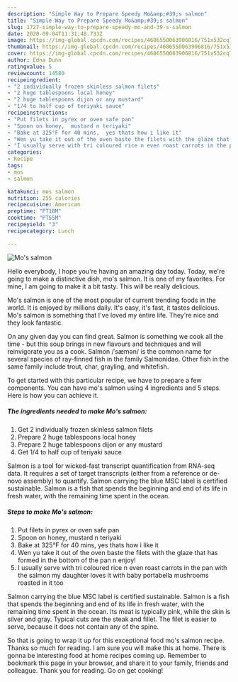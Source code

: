 ```yaml
---
description: "Simple Way to Prepare Speedy Mo&amp;#39;s salmon"
title: "Simple Way to Prepare Speedy Mo&amp;#39;s salmon"
slug: 1727-simple-way-to-prepare-speedy-mo-and-39-s-salmon
date: 2020-09-04T11:31:48.733Z
image: https://img-global.cpcdn.com/recipes/4686550063906816/751x532cq70/mos-salmon-recipe-main-photo.jpg
thumbnail: https://img-global.cpcdn.com/recipes/4686550063906816/751x532cq70/mos-salmon-recipe-main-photo.jpg
cover: https://img-global.cpcdn.com/recipes/4686550063906816/751x532cq70/mos-salmon-recipe-main-photo.jpg
author: Edna Dunn
ratingvalue: 5
reviewcount: 14580
recipeingredient:
- "2 individually frozen skinless salmon filets"
- "2 huge tablespoons local honey"
- "2 huge tablespoons dijon or any mustard"
- "1/4 to half cup of teriyaki sauce"
recipeinstructions:
- "Put filets in pyrex or oven safe pan"
- "Spoon on honey,  mustard n teriyaki"
- "Bake at 325°F for 40 mins,  yes thats how i like it"
- "Wen yu take it out of the oven baste the filets with the glaze that has formed in the bottom of the pan n enjoy!"
- "I usually serve with tri coloured rice n even roast carrots in the pan with the salmon my daughter loves it with baby portabella mushrooms roasted in it too"
categories:
- Recipe
tags:
- mos
- salmon

katakunci: mos salmon 
nutrition: 255 calories
recipecuisine: American
preptime: "PT18M"
cooktime: "PT55M"
recipeyield: "3"
recipecategory: Lunch

---
```



![Mo&#39;s salmon](https://img-global.cpcdn.com/recipes/4686550063906816/751x532cq70/mos-salmon-recipe-main-photo.jpg)

Hello everybody, I hope you're having an amazing day today. Today, we're going to make a distinctive dish, mo&#39;s salmon. It is one of my favorites. For mine, I am going to make it a bit tasty. This will be really delicious.

Mo&#39;s salmon is one of the most popular of current trending foods in the world. It is enjoyed by millions daily. It's easy, it's fast, it tastes delicious. Mo&#39;s salmon is something that I've loved my entire life. They're nice and they look fantastic.

On any given day you can find great. Salmon is something we cook all the time - but this soup brings in new flavours and techniques and will reinvigorate you as a cook. Salmon /ˈsæmən/ is the common name for several species of ray-finned fish in the family Salmonidae. Other fish in the same family include trout, char, grayling, and whitefish.


To get started with this particular recipe, we have to prepare a few components. You can have mo&#39;s salmon using 4 ingredients and 5 steps. Here is how you can achieve it.

<!--inarticleads1-->

##### The ingredients needed to make Mo&#39;s salmon:

1. Get 2 individually frozen skinless salmon filets
1. Prepare 2 huge tablespoons local honey
1. Prepare 2 huge tablespoons dijon or any mustard
1. Get 1/4 to half cup of teriyaki sauce


Salmon is a tool for wicked-fast transcript quantification from RNA-seq data. It requires a set of target transcripts (either from a reference or de-novo assembly) to quantify. Salmon carrying the blue MSC label is certified sustainable. Salmon is a fish that spends the beginning and end of its life in fresh water, with the remaining time spent in the ocean. 

<!--inarticleads2-->

##### Steps to make Mo&#39;s salmon:

1. Put filets in pyrex or oven safe pan
1. Spoon on honey,  mustard n teriyaki
1. Bake at 325°F for 40 mins,  yes thats how i like it
1. Wen yu take it out of the oven baste the filets with the glaze that has formed in the bottom of the pan n enjoy!
1. I usually serve with tri coloured rice n even roast carrots in the pan with the salmon my daughter loves it with baby portabella mushrooms roasted in it too


Salmon carrying the blue MSC label is certified sustainable. Salmon is a fish that spends the beginning and end of its life in fresh water, with the remaining time spent in the ocean. Its meat is typically pink, while the skin is silver and gray. Typical cuts are the steak and fillet. The filet is easier to serve, because it does not contain any of the spine. 

So that is going to wrap it up for this exceptional food mo&#39;s salmon recipe. Thanks so much for reading. I am sure you will make this at home. There is gonna be interesting food at home recipes coming up. Remember to bookmark this page in your browser, and share it to your family, friends and colleague. Thank you for reading. Go on get cooking!
